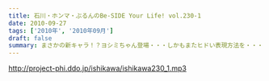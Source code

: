 ```yaml
---
title: 石川・ホンマ・ぶるんのBe-SIDE Your Life! vol.230-1
date: 2010-09-27
tags: ['2010年', '2010年09月']
draft: false
summary: まさかの新キャラ！？ヨシミちゃん登場・・・しかもまたヒドい表現方法を・・・NAMAE
---
```


http://project-phi.ddo.jp/ishikawa/ishikawa230_1.mp3
